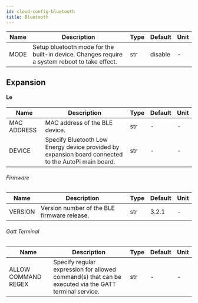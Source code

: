 ```yaml
---
id: cloud-config-bluetooth
title: Bluetooth
---
```


| Name | Description | Type | Default | Unit |
| ------ | ------ | ------ | ------ | ------ |
| MODE | Setup bluetooth mode for the built-in device. Changes require a system reboot to take effect. | str | disable | - |

## Expansion

#### Le

| Name | Description | Type | Default | Unit |
| ------ | ------ | ------ | ------ | ------ |
| MAC ADDRESS | MAC address of the BLE device. | str | - | - |
| DEVICE | Specify Bluetooth Low Energy device provided by expansion board connected to the AutoPi main board. | str | - | - |

###### Firmware

| Name | Description | Type | Default | Unit |
| ------ | ------ | ------ | ------ | ------ |
| VERSION | Version number of the BLE firmware release. | str | 3.2.1 | - |

###### Gatt Terminal

| Name | Description | Type | Default | Unit |
| ------ | ------ | ------ | ------ | ------ |
| ALLOW COMMAND REGEX | Specify regular expression for allowed command(s) that can be executed via the GATT terminal service. | str | - | - |
